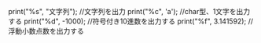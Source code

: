print("%s", "文字列");  //文字列を出力
print("%c", 'a');  //char型、1文字を出力する
print("%d", -1000);  //符号付き10進数を出力する
print("%f", 3.141592);  // 浮動小数点数を出力する
